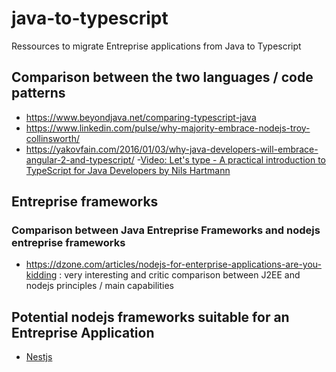 # java-to-typescript  
Ressources to migrate Entreprise applications from Java to Typescript

## Comparison between the two languages / code patterns  

- https://www.beyondjava.net/comparing-typescript-java
- https://www.linkedin.com/pulse/why-majority-embrace-nodejs-troy-collinsworth/  
- https://yakovfain.com/2016/01/03/why-java-developers-will-embrace-angular-2-and-typescript/
-[Video: Let's type - A practical introduction to TypeScript for Java Developers by Nils Hartmann
](https://www.youtube.com/watch?v=IadZyDwfwWI)

## Entreprise frameworks

### Comparison between Java Entreprise Frameworks and nodejs entreprise frameworks

- https://dzone.com/articles/nodejs-for-enterprise-applications-are-you-kidding : very interesting and critic comparison between J2EE and nodejs principles / main capabilities    

## Potential nodejs frameworks suitable for an Entreprise Application  

- [Nestjs](https://github.com/nestjs/nest)
